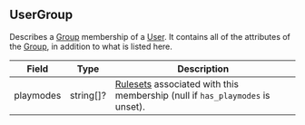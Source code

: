 ## UserGroup

Describes a [Group](#group) membership of a [User](#user). It contains all of the attributes of the [Group](#group), in addition to what is listed here.

Field     | Type      | Description
----------|-----------|------------------------------------------------------------
playmodes | string[]? | [Rulesets](#ruleset) associated with this membership (null if `has_playmodes` is unset).
